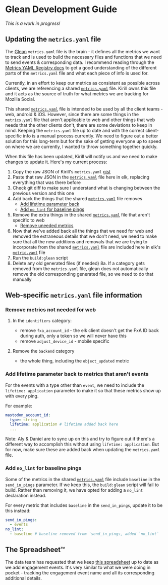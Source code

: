 # Glean Development Guide

*This is a work in progress!*

## Updating the `metrics.yaml` file

The [Glean](https://mozilla.github.io/glean/book/index.html) `metrics.yaml` file is the brain - it defines all the metrics we want to track and is used to build the necessary files and functions that we need to send events & corresponding data. I recommend reading through the [Metrics YAML Registry docs](https://mozilla.github.io/glean/book/reference/yaml/metrics.html) to get a good understanding of the different parts of the `metrics.yaml` file and what each piece of info is used for.

Currently, in an effort to keep our metrics as consistent as possible across clients, we are referencing a shared [`metrics.yaml`](https://gist.github.com/kirill-demtchouk/41a38336b61b938833fe011bda4a2001) file. Kirill owns this file and it acts as the source of truth for what metrics we are tracking for Mozilla Social.

This shared [`metrics.yaml`](https://gist.github.com/kirill-demtchouk/41a38336b61b938833fe011bda4a2001) file is intended to be used by all the client teams - web, android & iOS. However, since there are some things in the `metrics.yaml` file that aren't applicable to web and other things that web needs that the other clients don't, there are some deviations to keep in mind. Keeping the `metrics.yaml` file up to date and with the correct client-specific info is a manual process currently. We need to figure out a better solution for this long-term but for the sake of getting everyone up to speed on where we are currently, I wanted to throw something together quickly.

When this file has been updated, Kirill will notify us and we need to make changes to update it. Here's my current process:

1. Copy the raw JSON of Kirill's `metrics.yaml` [gist](https://gist.github.com/kirill-demtchouk/41a38336b61b938833fe011bda4a2001)
2. Paste that raw JSON in the [`metrics.yaml`](./metrics.yaml) file here in elk, replacing everything that was there before
3. Check git diff to make sure I understand what is changing between the previous version and this one
4. Add back the things that the shared [`metrics.yaml`](https://gist.github.com/kirill-demtchouk/41a38336b61b938833fe011bda4a2001) file removes
    - [Add lifetime parameter back](#add-lifetime-parameter-back-to-metrics-that-arent-events)
    - [Add `no_lint` for baseline pings](#add-no_lint-for-baseline-pings)
5. Remove the extra things in the shared [`metrics.yaml`](https://gist.github.com/kirill-demtchouk/41a38336b61b938833fe011bda4a2001) file that aren't specific to web
    - [Remove uneeded metrics](#remove-metrics-not-needed-for-web)
6. Now that we've added back all the things that we need for web and removed the extraneous details that we don't need, we need to make sure that all the new additions and removals that we are trying to incorporate from the shared [`metrics.yaml`](<https://gist.github.com/kirill-demtchouk/41a38336b61b938833fe011bda4a2001>) file are included here in elk's [`metric.yaml`](./metrics.yaml) file
7. Run the `build:glean` script
8. Delete any old generated files (if needed)
  8a. If a category gets removed from the `metrics.yaml` file, glean does not automatically remove the old corresponding generated file, so we need to do that manually

## Web-specific `metrics.yaml` file information

### Remove metrics not needed for web

1. In the `identifiers` category:
    - remove `fxa_account_id` - the elk client doesn't get the FxA ID back during auth, only a token so we will never have this
    - remove `adjust_device_id` - mobile specific

2. Remove the `backend` category
    - the whole thing, including the `object_updated` metric

### Add lifetime parameter back to metrics that aren't events

For the events with a type other than `event`, we need to include the `lifetime: application` parameter to make it so that these metrics show up with every ping.

For example:

``` yaml
mastodon_account_id:
  type: string
  lifetime: application # lifetime added back here
  ...
```

Note: Aly & Daniel are to sync up on this and try to figure out if there's a different way to accomplish this without using `lifetime: application`. But for now, make sure these are added back when updating the `metrics.yaml` file.

### Add `no_lint` for baseline pings

Some of the metrics in the shared [`metrics.yaml`](https://gist.github.com/kirill-demtchouk/41a38336b61b938833fe011bda4a2001) file include `baseline` in the `send_in_pings` parameter. If we keep this, the `build:glean` script will fail to build. Rather than removing it, we have opted for adding a `no_lint` declaration instead.

For every metric that includes `baseline` in the `send_in_pings`, update it to be this instead:

``` yaml
send_in_pings:
  - events
no_lint:
  - baseline # baseline removed from `send_in_pings, added `no_lint`
```


## The Spreadsheet™️

The data team has requested that we keep [this spreadsheet](https://docs.google.com/spreadsheets/d/1KX6TiyXXg2fE0a1IDKsy5O97ZrHYvjKohmIX_m8ECXY/edit#gid=1532914466) up to date as we add engagement events. It's very similar to what we were doing in pocket - tracking the engagement event name and all its corresponding additional details.
